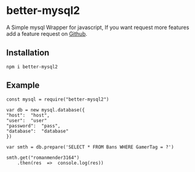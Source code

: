 # better-mysql2

A Simple mysql Wrapper for javascript, If you want request more features add a feature request on [Github](https://github.com/RomanMender/better-mysql2).

## Installation
```shell
npm i better-mysql2
```

## Example

~~~JS
const mysql = require("better-mysql2")

var db = new mysql.database({
"host":  "host",
"user":  "user"
"password":  "pass",
"database":  "database"
})

var smth = db.prepare('SELECT * FROM Bans WHERE GamerTag = ?')

smth.get("romanmender3164")
	.then(res  =>  console.log(res))
~~~
